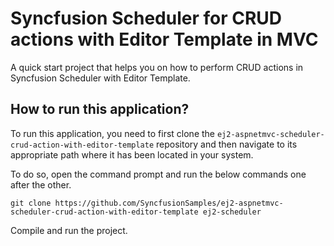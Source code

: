 # Syncfusion Scheduler for CRUD actions with Editor Template in MVC

A quick start project that helps you on how to perform CRUD actions in Syncfusion Scheduler with Editor Template.

## How to run this application?
To run this application, you need to first clone the `ej2-aspnetmvc-scheduler-crud-action-with-editor-template` repository and then navigate to its appropriate path where it has been located in your system.

To do so, open the command prompt and run the below commands one after the other.

```
git clone https://github.com/SyncfusionSamples/ej2-aspnetmvc-scheduler-crud-action-with-editor-template ej2-scheduler
```
Compile and run the project.

